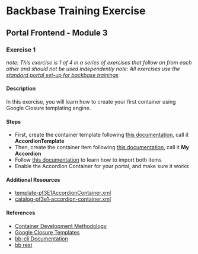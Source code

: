 # Backbase Training Exercise

## Portal Frontend - Module 3

### Exercise 1

_note: This exercise is 1 of 4 in a series of exercises that follow on from each other and should not be used independently_
_note: All exercises use the [standard portal set-up for backbase trainings](https://my.backbase.com/resources/how-to-guides/getting-your-first-launchpad-based-portal-set-up/)_

#### Description

In this exercise, you will learn how to create your first container using Google Closure templating engine.

#### Steps

 - First, create the container template following [this documentation](https://my.backbase.com/resources/documentation/portal/5.6.0/containers_containertemplate.html), call it **AccordionTemplate**
 - Then, create the container item following [this documentation](https://my.backbase.com/resources/documentation/portal/5.6.0/containers_container.html), call it **My Accordion**
 - Follow [this documentation](https://my.backbase.com/resources/documentation/portal/5.6.0/containers_import.html) to learn how to import both items
 - Enable the Accordion Container for your portal, and make sure it works

#### Additional Resources

 - [template-pf3E1AccordionContainer.xml](template-pf3E1AccordionContainer.xml)
 - [catalog-pf3e1-accordion-container.xml](catalog-pf3e1-accordion-container.xml)

#### References

 - [Container Development Methodology](https://my.backbase.com/resources/documentation/portal/5.5.1.0/devd_comp_cont.html)
 - [Google Closure Templates](https://my.backbase.com/resources/documentation/portal/5.5.1.0/devd_comp_cont_soyt.html)
 - [bb-cli Documentation](https://github.com/Backbase/bb-cli)
 - [bb rest](https://github.com/Backbase/mosaic-rest-js)
